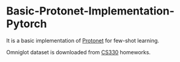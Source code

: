 # Basic-Protonet-Implementation-Pytorch
It is a basic implementation of [Protonet](https://arxiv.org/abs/1703.05175) for few-shot learning.

Omniglot dataset is downloaded from [CS330](https://cs330.stanford.edu/) homeworks.